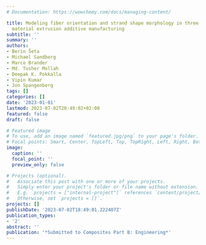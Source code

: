 ```yaml
---
# Documentation: https://wowchemy.com/docs/managing-content/

title: Modeling fiber orientation and strand shape morphology in three-dimensional
  material extrusion additive manufacturing
subtitle: ''
summary: ''
authors:
- Berin Šeta
- Michael Sandberg
- Marco Brander
- Md. Tusher Mollah
- Deepak K. Pokkalla
- Vipin Kumar
- Jon Spangenberg
tags: []
categories: []
date: '2023-01-01'
lastmod: 2023-07-02T20:49:02+02:00
featured: false
draft: false

# Featured image
# To use, add an image named `featured.jpg/png` to your page's folder.
# Focal points: Smart, Center, TopLeft, Top, TopRight, Left, Right, BottomLeft, Bottom, BottomRight.
image:
  caption: ''
  focal_point: ''
  preview_only: false

# Projects (optional).
#   Associate this post with one or more of your projects.
#   Simply enter your project's folder or file name without extension.
#   E.g. `projects = ["internal-project"]` references `content/project/deep-learning/index.md`.
#   Otherwise, set `projects = []`.
projects: []
publishDate: '2023-07-02T18:49:01.222407Z'
publication_types:
- '2'
abstract: ''
publication: '*Submitted to Composites Part B: Engineering*'
---
```

